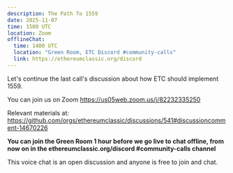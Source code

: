```yaml
---
description: The Path To 1559
date: 2025-11-07
time: 1500 UTC
location: Zoom
offlineChat:
  time: 1400 UTC
  location: "Green Room, ETC Discord #community-calls"
  link: https://ethereumclassic.org/discord
---
```


Let's continue the last call's discussion about how ETC should implement 1559.

You can join us on Zoom https://us05web.zoom.us/j/82232335250

Relevant materials at: https://github.com/orgs/ethereumclassic/discussions/541#discussioncomment-14670226

**You can join the Green Room 1 hour before we go live to chat offline, from now on in the ethereumclassic.org/discord #community-calls channel**

This voice chat is an open discussion and anyone is free to join and chat.
